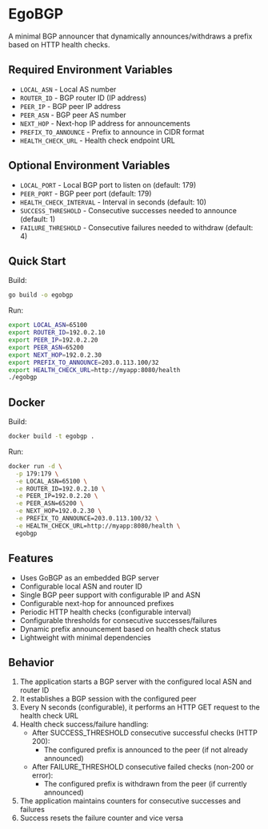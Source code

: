 # EgoBGP

A minimal BGP announcer that dynamically announces/withdraws a prefix based on HTTP health checks.

## Required Environment Variables

- `LOCAL_ASN` - Local AS number
- `ROUTER_ID` - BGP router ID (IP address)
- `PEER_IP` - BGP peer IP address
- `PEER_ASN` - BGP peer AS number
- `NEXT_HOP` - Next-hop IP address for announcements
- `PREFIX_TO_ANNOUNCE` - Prefix to announce in CIDR format
- `HEALTH_CHECK_URL` - Health check endpoint URL

## Optional Environment Variables

- `LOCAL_PORT` - Local BGP port to listen on (default: 179)
- `PEER_PORT` - BGP peer port (default: 179)
- `HEALTH_CHECK_INTERVAL` - Interval in seconds (default: 10)
- `SUCCESS_THRESHOLD` - Consecutive successes needed to announce (default: 1)
- `FAILURE_THRESHOLD` - Consecutive failures needed to withdraw (default: 4)

## Quick Start

Build:
```bash
go build -o egobgp
```

Run:
```bash
export LOCAL_ASN=65100
export ROUTER_ID=192.0.2.10
export PEER_IP=192.0.2.20
export PEER_ASN=65200
export NEXT_HOP=192.0.2.30
export PREFIX_TO_ANNOUNCE=203.0.113.100/32
export HEALTH_CHECK_URL=http://myapp:8080/health
./egobgp
```

## Docker

Build:
```bash
docker build -t egobgp .
```

Run:
```bash
docker run -d \
  -p 179:179 \
  -e LOCAL_ASN=65100 \
  -e ROUTER_ID=192.0.2.10 \
  -e PEER_IP=192.0.2.20 \
  -e PEER_ASN=65200 \
  -e NEXT_HOP=192.0.2.30 \
  -e PREFIX_TO_ANNOUNCE=203.0.113.100/32 \
  -e HEALTH_CHECK_URL=http://myapp:8080/health \
  egobgp
```

## Features

- Uses GoBGP as an embedded BGP server
- Configurable local ASN and router ID
- Single BGP peer support with configurable IP and ASN
- Configurable next-hop for announced prefixes
- Periodic HTTP health checks (configurable interval)
- Configurable thresholds for consecutive successes/failures
- Dynamic prefix announcement based on health check status
- Lightweight with minimal dependencies

## Behavior

1. The application starts a BGP server with the configured local ASN and router ID
2. It establishes a BGP session with the configured peer
3. Every N seconds (configurable), it performs an HTTP GET request to the health check URL
4. Health check success/failure handling:
   - After SUCCESS_THRESHOLD consecutive successful checks (HTTP 200):
     * The configured prefix is announced to the peer (if not already announced)
   - After FAILURE_THRESHOLD consecutive failed checks (non-200 or error):
     * The configured prefix is withdrawn from the peer (if currently announced)
5. The application maintains counters for consecutive successes and failures
6. Success resets the failure counter and vice versa
